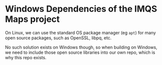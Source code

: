 # Windows Dependencies of the IMQS Maps project

On Linux, we can use the standard OS package manager (eg `apt`) for many open source packages,
such as OpenSSL, libpq, etc.

No such solution exists on Windows though, so when building on Windows, we need to include
those open source libraries into our own repo, which is why this repo exists. 
